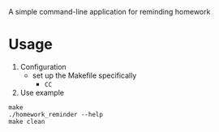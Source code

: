 A simple command-line application for reminding homework

# Usage
1. Configuration
    - set up the Makefile specifically
        - `CC`
2. Use example
```
make
./homework_reminder --help
make clean
```
